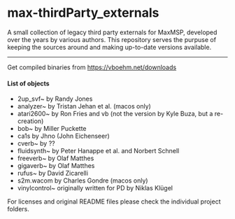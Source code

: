 # max-thirdParty_externals
A small collection of legacy third party externals for MaxMSP, developed over the years by various authors. This repository serves the purpuse of keeping the sources around and making up-to-date versions available.

------

Get compiled binaries from https://vboehm.net/downloads



#### List of objects

- 2up_svf~ by Randy Jones
- analyzer~ by Tristan Jehan et al. (macos only)
- atari2600~ by Ron Fries and vb (not the version by Kyle Buza, but a re-creation)
- bob~ by Miller Puckette
- ca1s by Jhno (John Eichenseer)
- cverb~ by ??
- fluidsynth~ by Peter Hanappe et al. and Norbert Schnell
- freeverb~ by Olaf Matthes
- gigaverb~ by Olaf Matthes
- rufus~ by David Zicarelli
- s2m.wacom by Charles Gondre (macos only)
- vinylcontrol~ originally written for PD by Niklas Klügel

For licenses and original README files please check the individual project folders.
